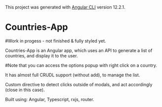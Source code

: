 This project was generated with [Angular CLI](https://github.com/angular/angular-cli) version 12.2.1.

<h1>Countries-App</h1>
<p>#Work in progess - not finished & fully styled yet.</p>
<p>Countries-App is an Angular app, which uses an API to generate a list of countries, and display it to the user.</p>
<p>#Note that you can access the options popup with right click on a country.</p>
<p>It has almost full CRUDL support (without add), to manage the list.</p>
<p>Custom directive to detect clicks outside of modals, and act accordingly (close in this case).</p>
<p>Built using: Angular, Typescript, rxjs, router.</p>
